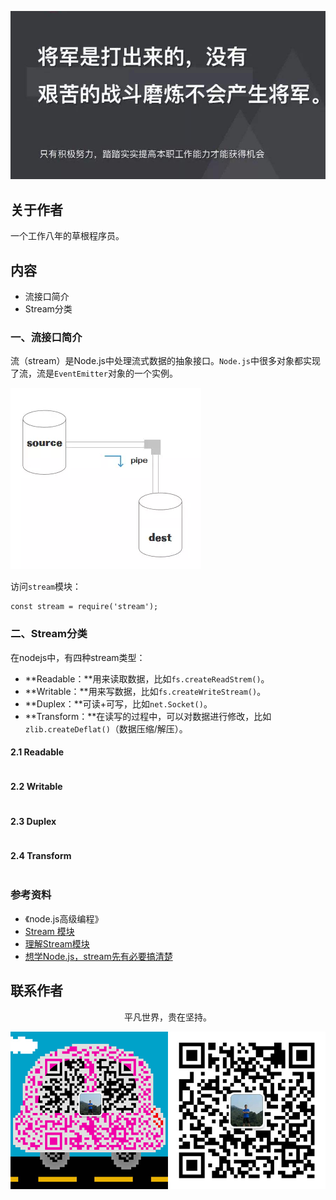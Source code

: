 ![image](../img/timg.jpg)
<br>

## 关于作者

一个工作八年的草根程序员。

## 内容

- 流接口简介
- Stream分类

### 一、流接口简介

流（stream）是Node.js中处理流式数据的抽象接口。`Node.js`中很多对象都实现了流，流是`EventEmitter`对象的一个实例。

![image](./img/stream.png)

访问`stream`模块：

```
const stream = require('stream');
```

### 二、Stream分类

在nodejs中，有四种stream类型：

- **Readable：**用来读取数据，比如`fs.createReadStrem()`。
- **Writable：**用来写数据，比如`fs.createWriteStream()`。
- **Duplex：**可读+可写，比如`net.Socket()`。
- **Transform：**在读写的过程中，可以对数据进行修改，比如`zlib.createDeflat()`（数据压缩/解压）。

#### 2.1 Readable

```
```

#### 2.2 Writable

```
```

#### 2.3 Duplex

```
```

#### 2.4 Transform

```
```

### 参考资料

- 《node.js高级编程》
- [Stream 模块](https://github.com/wscats/node-tutorial/tree/master/tutorial/stream)
- [理解Stream模块](https://github.com/chyingp/nodejs-learning-guide/blob/master/%E6%A8%A1%E5%9D%97/stream.md)
- [想学Node.js，stream先有必要搞清楚](https://juejin.im/post/5d25ce36f265da1ba84ab97a)


## 联系作者

<div align="center">
    <p>
        平凡世界，贵在坚持。
    </p>
    <img src="../img/contact.png" />
</div>